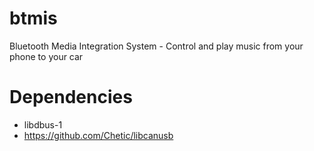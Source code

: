 # btmis
Bluetooth Media Integration System - Control and play music from your phone to your car

Dependencies
============
- libdbus-1
- https://github.com/Chetic/libcanusb
